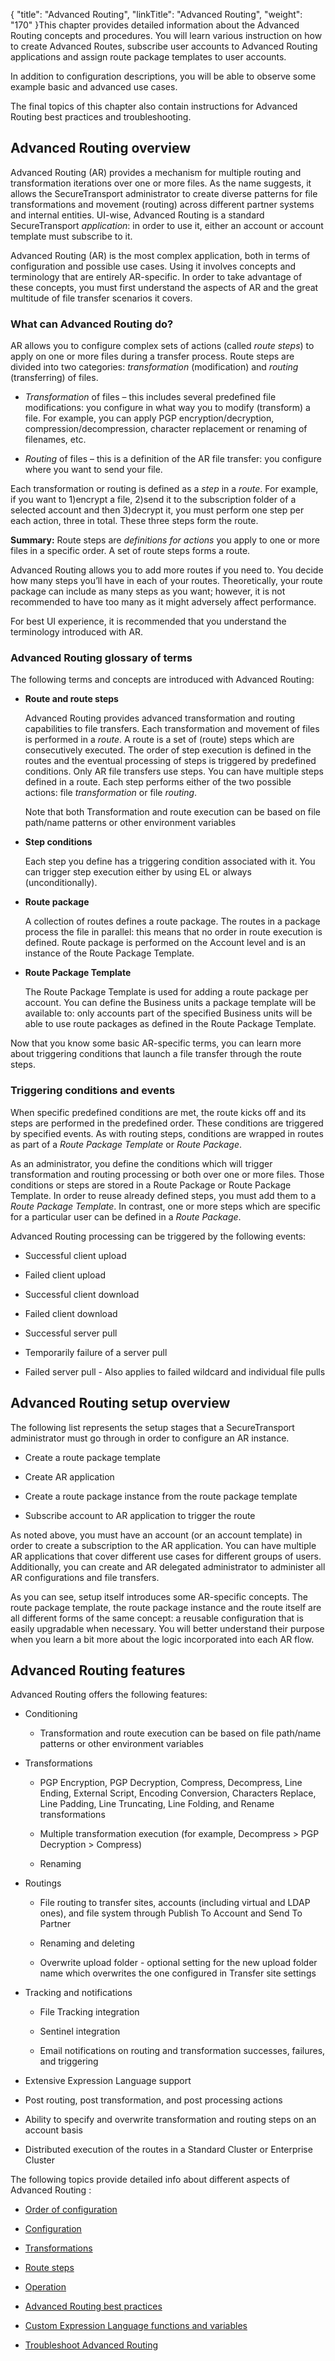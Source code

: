 {
    "title": "Advanced Routing",
    "linkTitle": "Advanced Routing",
    "weight": "170"
}This chapter provides detailed information about the Advanced Routing concepts and procedures. You will learn various instruction on how to create Advanced Routes, subscribe user accounts to Advanced Routing applications and assign route package templates to user accounts.

In addition to configuration descriptions, you will be able to observe some example basic and advanced use cases.

The final topics of this chapter also contain instructions for Advanced Routing best practices and troubleshooting.

## Advanced Routing overview

Advanced Routing (AR) provides a mechanism for multiple routing and transformation iterations over one or more files. As the name suggests, it allows the SecureTransport administrator to create diverse patterns for file transformations and movement (routing) across different partner systems and internal entities. UI-wise, Advanced Routing is a standard SecureTransport *application*: in order to use it, either an account or account template must subscribe to it.

Advanced Routing (AR) is the most complex application, both in terms of configuration and possible use cases. Using it involves concepts and terminology that are entirely AR-specific. In order to take advantage of these concepts, you must first understand the aspects of AR and the great multitude of file transfer scenarios it covers.

### What can Advanced Routing do?

AR allows you to configure complex sets of actions (called *route steps*) to apply on one or more files during a transfer process. Route steps are divided into two categories: *transformation* (modification) and *routing* (transferring) of files.

-   *Transformation* of files – this includes several predefined file modifications: you configure in what way you to modify (transform) a file. For example, you can apply PGP encryption/decryption, compression/decompression, character replacement or renaming of filenames, etc.
-   *Routing* of files – this is a definition of the AR file transfer: you configure where you want to send your file.

Each transformation or routing is defined as a *step* in a *route*. For example, if you want to 1)encrypt a file, 2)send it to the subscription folder of a selected account and then 3)decrypt it, you must perform one step per each action, three in total. These three steps form the route.

**Summary:** Route steps are *definitions for actions* you apply to one or more files in a specific order. A set of route steps forms a route.

Advanced Routing allows you to add more routes if you need to. You decide how many steps you’ll have in each of your routes. Theoretically, your route package can include as many steps as you want; however, it is not recommended to have too many as it might adversely affect performance.

For best UI experience, it is recommended that you understand the terminology introduced with AR.

### Advanced Routing glossary of terms

The following terms and concepts are introduced with Advanced Routing:

-   **Route and route steps**
      
    Advanced Routing provides advanced transformation and routing capabilities to file transfers. Each transformation and movement of files is performed in a *route*. A route is a set of (route) steps which are consecutively executed. The order of step execution is defined in the routes and the eventual processing of steps is triggered by predefined conditions. Only AR file transfers use steps. You can have multiple steps defined in a route. Each step performs either of the two possible actions: file *transformation* or file *routing*.   
    Note that both Transformation and route execution can be based on file path/name patterns or other environment variables
-   **Step conditions**
      
    Each step you define has a triggering condition associated with it. You can trigger step execution either by using EL or always (unconditionally).
-   **Route package**
      
    A collection of routes defines a route package. The routes in a package process the file in parallel: this means that no order in route execution is defined. Route package is performed on the Account level and is an instance of the Route Package Template.
-   **Route Package Template**
      
    The Route Package Template is used for adding a route package per account. You can define the Business units a package template will be available to: only accounts part of the specified Business units will be able to use route packages as defined in the Route Package Template.

Now that you know some basic AR-specific terms, you can learn more about triggering conditions that launch a file transfer through the route steps.

### Triggering conditions and events

When specific predefined conditions are met, the route kicks off and its steps are performed in the predefined order. These conditions are triggered by specified events. As with routing steps, conditions are wrapped in routes as part of a *Route Package Template* or *Route Package*.

As an administrator, you define the conditions which will trigger transformation and routing processing or both over one or more files. Those conditions or steps are stored in a Route Package or Route Package Template. In order to reuse already defined steps, you must add them to a *Route Package Template*. In contrast, one or more steps which are specific for a particular user can be defined in a *Route Package*.

Advanced Routing processing can be triggered by the following events:

-   Successful client upload
-   Failed client upload
-   Successful client download
-   Failed client download
-   Successful server pull
-   Temporarily failure of a server pull
-   Failed server pull - Also applies to failed wildcard and individual file pulls

## Advanced Routing setup overview

The following list represents the setup stages that a SecureTransport administrator must go through in order to configure an AR instance.

-   Create a route package template
-   Create AR application
-   Create a route package instance from the route package template
-   Subscribe account to AR application to trigger the route

As noted above, you must have an account (or an account template) in order to create a subscription to the AR application. You can have multiple AR applications that cover different use cases for different groups of users. Additionally, you can create and AR delegated administrator to administer all AR configurations and file transfers.

As you can see, setup itself introduces some AR-specific concepts. The route package template, the route package instance and the route itself are all different forms of the same concept: a reusable configuration that is easily upgradable when necessary. You will better understand their purpose when you learn a bit more about the logic incorporated into each AR flow.

## Advanced Routing features

Advanced Routing offers the following features:

-   Conditioning
    -   Transformation and route execution can be based on file path/name patterns or other environment variables
-   Transformations
    -   PGP Encryption, PGP Decryption, Compress, Decompress, Line Ending, External Script, Encoding Conversion, Characters Replace, Line Padding, Line Truncating, Line Folding, and Rename transformations
    -   Multiple transformation execution (for example, Decompress > PGP Decryption > Compress)
    -   Renaming
-   Routings
    -   File routing to transfer sites, accounts (including virtual and LDAP ones), and file system through Publish To Account and Send To Partner
    -   Renaming and deleting
    -   Overwrite upload folder - optional setting for the new upload folder name which overwrites the one configured in Transfer site settings
-   Tracking and notifications
    -   File Tracking integration
    -   Sentinel integration
    -   Email notifications on routing and transformation successes, failures, and triggering
-   Extensive Expression Language support
-   Post routing, post transformation, and post processing actions 
-   Ability to specify and overwrite transformation and routing steps on an account basis
-   Distributed execution of the routes in a Standard Cluster or Enterprise Cluster

The following topics provide detailed info about different aspects of Advanced Routing :

-   [Order of configuration](c_st_order_of_configuration)
-   [Configuration](c_st_configuration)
-   [Transformations](c_st_route_step_transformations)
-   [Route steps](c_st_route_steps)
-   [Operation](c_st_operation)
-   [Advanced Routing best practices](c_st_advanced_routing_best_practices)
-   [Custom Expression Language functions and variables](r_st_custom_el_functions_variables)
-   [Troubleshoot Advanced Routing](c_st_troubleshooting)
